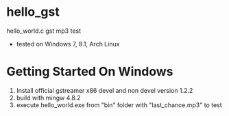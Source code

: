 hello_gst
=========
hello_world.c gst mp3 test
* tested on Windows 7, 8.1, Arch Linux

Getting Started On Windows
==========================

1. Install official gstreamer x86 devel and non devel version 1.2.2
2. build with mingw 4.8.2
3. execute hello_world.exe from "bin" folder with "last_chance.mp3" to test
